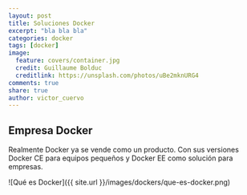 ```yaml
---
layout: post
title: Soluciones Docker
excerpt: "bla bla bla"
categories: docker
tags: [docker]
image:
  feature: covers/container.jpg
  credit: Guillaume Bolduc
  creditlink: https://unsplash.com/photos/uBe2mknURG4
comments: true
share: true
author: victor_cuervo
---
```


## Empresa Docker
Realmente Docker ya se vende como un producto. Con sus versiones Docker CE para equipos pequeños y Docker EE como solución para empresas.

![Qué es Docker]({{ site.url }}/images/dockers/que-es-docker.png)
